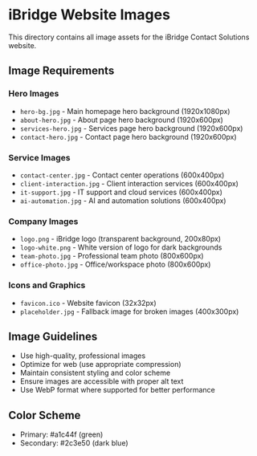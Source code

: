 # iBridge Website Images

This directory contains all image assets for the iBridge Contact Solutions website.

## Image Requirements

### Hero Images

- `hero-bg.jpg` - Main homepage hero background (1920x1080px)
- `about-hero.jpg` - About page hero background (1920x600px)
- `services-hero.jpg` - Services page hero background (1920x600px)
- `contact-hero.jpg` - Contact page hero background (1920x600px)

### Service Images

- `contact-center.jpg` - Contact center operations (600x400px)
- `client-interaction.jpg` - Client interaction services (600x400px)
- `it-support.jpg` - IT support and cloud services (600x400px)
- `ai-automation.jpg` - AI and automation solutions (600x400px)

### Company Images

- `logo.png` - iBridge logo (transparent background, 200x80px)
- `logo-white.png` - White version of logo for dark backgrounds
- `team-photo.jpg` - Professional team photo (800x600px)
- `office-photo.jpg` - Office/workspace photo (800x600px)

### Icons and Graphics

- `favicon.ico` - Website favicon (32x32px)
- `placeholder.jpg` - Fallback image for broken images (400x300px)

## Image Guidelines

- Use high-quality, professional images
- Optimize for web (use appropriate compression)
- Maintain consistent styling and color scheme
- Ensure images are accessible with proper alt text
- Use WebP format where supported for better performance

## Color Scheme

- Primary: #a1c44f (green)
- Secondary: #2c3e50 (dark blue)
